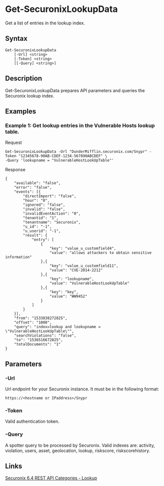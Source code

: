 # Get-SecuronixLookupData
Get a list of entries in the lookup index.

## Syntax
```
Get-SecuronixLookupData
    [-Url] <string>
    [-Token] <string>
    [[-Query] <string>]
```

## Description
Get-SecuronixLookupData prepares API parameters and queries the Securonix lookup index.

## Examples

### Example 1: Get lookup entries in the Vulnerable Hosts lookup table.
Request
```
Get-SecuronixLookupData -Url "DunderMifflin.securonix.com/Snypr" -Token "12345678-90AB-CDEF-1234-567890ABCDEF" \
-Query 'lookupname = "VulnerableHostLookUpTable"'
```

Response
```
{
    "available": "false",
    "error": "false", 
    "events": [{
        "directImport": "false",
        "hour": "0",
        "ignored": "false",
        "invalid": "false",
        "invalidEventAction": "0",
        "tenantid": "1",
        "tenantname": "Securonix",
        "u_id": "-1",
        "u_userid": "-1",
        "result": { 
            "entry": [
                {
                    "key": "value_u_customfield4",
                    "value": "allows attackers to obtain sensitive information"
                },{
                    "key": "value_u_customfield11",
                    "value": "CVE-2014-2212"
                },{
                    "key": "lookupname",
                    "value": "VulnerableHostLookUpTable"
                },{
                    "key": "key",
                    "value": "WW9452"
                }
            ]
        }
    }],
    "from": "1533838272825",
    "offset": "1000",
    "query": "index=lookup and lookupname = \"VulnerableHostLookUpTable\"",
    "searchViolations": "false",
    "to": "1536516672825",
    "totalDocuments": "1" 
}
```

## Parameters

### -Url
Url endpoint for your Securonix instance.
It must be in the following format:
```
https://<hostname or IPaddress>/Snypr
```
### -Token
Valid authentication token.

### -Query
A spotter query to be processed by Securonix. Valid indexes are: activity, violation, users, asset, geolocation, lookup, riskscore, riskscorehistory.

## Links
[Securonix 6.4 REST API Categories - Lookup](https://documentation.securonix.com/onlinedoc/Content/6.4%20Cloud/Content/SNYPR%206.4/6.4%20Guides/Web%20Services/6.4_REST%20API%20Categories.htm#Lookup)